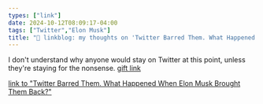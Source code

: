 ```yaml
---
types: ["link"]
date: 2024-10-12T08:09:17-04:00
tags: ["Twitter","Elon Musk"]
title: "🔗 linkblog: my thoughts on 'Twitter Barred Them. What Happened When Elon Musk Brought Them Back?'"
---
```

I don't understand why anyone would stay on Twitter at this point, unless they're staying for the nonsense. [gift link](https://www.nytimes.com/2024/10/12/technology/x-misinformation-social-media.html?unlocked_article_code=1.Rk4.LNls.BFs9Mp2VUA17&smid=url-share)

[link to "Twitter Barred Them. What Happened When Elon Musk Brought Them Back?"](https://www.nytimes.com/2024/10/12/technology/x-misinformation-social-media.html)
